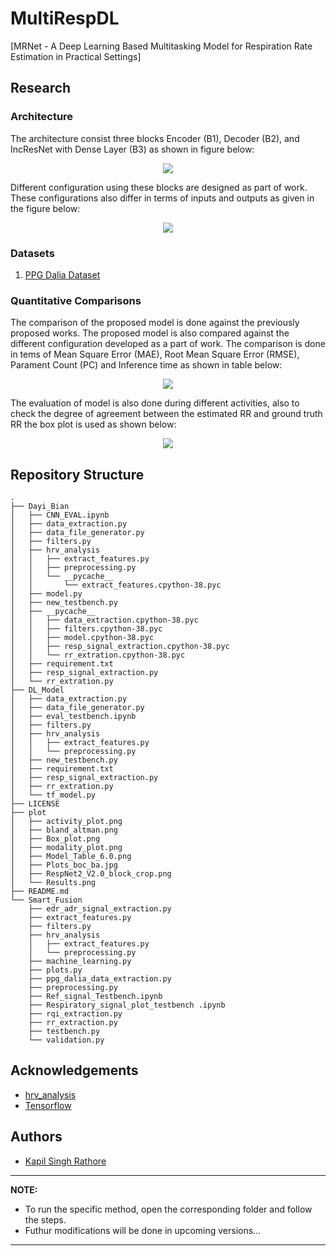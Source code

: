 # MultiRespDL
[MRNet - A Deep Learning Based Multitasking
Model for Respiration Rate Estimation in Practical
Settings]

## Research

### Architecture
The architecture consist three blocks Encoder (B1), Decoder (B2), and IncResNet with Dense Layer (B3) as shown in figure below:
<p align="center">
  <image src = 'https://github.com/Acrophase/MultiRespDL/blob/main/plot/Model_diag_v2_crop.png'>
</p>
  
Different configuration using these blocks are designed as part of work. These configurations also differ in terms of inputs and outputs as given in the figure below:

<p align="center">
  <image src = 'https://github.com/Acrophase/MultiRespDL/blob/main/plot/MOD.png' >
</p>
  
### Datasets
  1. [PPG Dalia Dataset](https://archive.ics.uci.edu/ml/datasets/PPG-DaLiA)

### Quantitative Comparisons
  The comparison of the proposed model is done against the previously proposed works. The proposed model is also compared against the different configuration developed as a part 
  of work. The comparison is done in tems of Mean Square Error (MAE), Root Mean Square Error (RMSE), Parament Count (PC) and Inference time as shown in table below:
  <p align="center">
  <image src = 'https://github.com/HTIC-HPOC/MultiRespDL/blob/main/plot/Results.png' >
</p>
    
  The evaluation of model is also done during different activities, also to check the degree of agreement between the estimated RR and ground truth RR the box plot is used as     shown below:
    <p align="center">
    <image src = 'https://github.com/HTIC-HPOC/MultiRespDL/blob/main/plot/Plots_boc_ba.jpg' >
     </p>

## Repository Structure
```
.
├── Dayi_Bian
│   ├── CNN_EVAL.ipynb
│   ├── data_extraction.py
│   ├── data_file_generator.py
│   ├── filters.py
│   ├── hrv_analysis
│   │   ├── extract_features.py
│   │   ├── preprocessing.py
│   │   └── __pycache__
│   │       └── extract_features.cpython-38.pyc
│   ├── model.py
│   ├── new_testbench.py
│   ├── __pycache__
│   │   ├── data_extraction.cpython-38.pyc
│   │   ├── filters.cpython-38.pyc
│   │   ├── model.cpython-38.pyc
│   │   ├── resp_signal_extraction.cpython-38.pyc
│   │   └── rr_extration.cpython-38.pyc
│   ├── requirement.txt
│   ├── resp_signal_extraction.py
│   └── rr_extration.py
├── DL_Model
│   ├── data_extraction.py
│   ├── data_file_generator.py
│   ├── eval_testbench.ipynb
│   ├── filters.py
│   ├── hrv_analysis
│   │   ├── extract_features.py
│   │   └── preprocessing.py
│   ├── new_testbench.py
│   ├── requirement.txt
│   ├── resp_signal_extraction.py
│   ├── rr_extration.py
│   └── tf_model.py
├── LICENSE
├── plot
│   ├── activity_plot.png
│   ├── bland_altman.png
│   ├── Box_plot.png
│   ├── modality_plot.png
│   ├── Model_Table_6.0.png
│   ├── Plots_boc_ba.jpg
│   ├── RespNet2_V2.0_block_crop.png
│   └── Results.png
├── README.md
└── Smart_Fusion
    ├── edr_adr_signal_extraction.py
    ├── extract_features.py
    ├── filters.py
    ├── hrv_analysis
    │   ├── extract_features.py
    │   └── preprocessing.py
    ├── machine_learning.py
    ├── plots.py
    ├── ppg_dalia_data_extraction.py
    ├── preprocessing.py
    ├── Ref_signal_Testbench.ipynb
    ├── Respiratory_signal_plot_testbench .ipynb
    ├── rqi_extraction.py
    ├── rr_extraction.py
    ├── testbench.py
    └── validation.py
```
## Acknowledgements

 - [hrv_analysis](https://github.com/neergaard/utime-pytorch)
 - [Tensorflow](https://github.com/tensorflow/tensorflow)
   
## Authors
- [Kapil Singh Rathore](https://github.com/Kapil19-dev)
---
      
**NOTE:**
- To run the specific method, open the corresponding folder and follow the steps.      
- Futhur modifications will be done in upcoming versions...      

---


      

      


      
           
      
          



